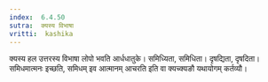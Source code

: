 ```yaml
---
index:  6.4.50
sutra:  क्यस्य विभाषा
vritti:  kashika 
---
```


क्यस्य हल उत्तरस्य विभाषा लोपो भवति आर्धधातुके। समिध्यिता, समिधिता। दृषद्यिता, दृषदिता। समिधमात्मनः इच्छति, समिधम् इव आत्मानम् आचरति इति वा क्यच्क्यङौ यथायोगम् कर्तव्यौ।

